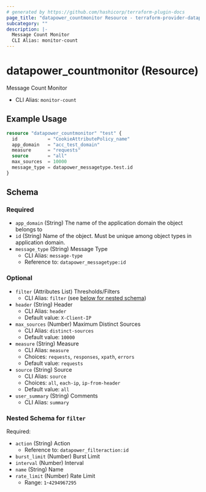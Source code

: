 ```yaml
---
# generated by https://github.com/hashicorp/terraform-plugin-docs
page_title: "datapower_countmonitor Resource - terraform-provider-datapower"
subcategory: ""
description: |-
  Message Count Monitor
  CLI Alias: monitor-count
---
```


# datapower_countmonitor (Resource)

Message Count Monitor
  - CLI Alias: `monitor-count`

## Example Usage

```terraform
resource "datapower_countmonitor" "test" {
  id           = "CookieAttributePolicy_name"
  app_domain   = "acc_test_domain"
  measure      = "requests"
  source       = "all"
  max_sources  = 10000
  message_type = datapower_messagetype.test.id
}
```

<!-- schema generated by tfplugindocs -->
## Schema

### Required

- `app_domain` (String) The name of the application domain the object belongs to
- `id` (String) Name of the object. Must be unique among object types in application domain.
- `message_type` (String) Message Type
  - CLI Alias: `message-type`
  - Reference to: `datapower_messagetype:id`

### Optional

- `filter` (Attributes List) Thresholds/Filters
  - CLI Alias: `filter` (see [below for nested schema](#nestedatt--filter))
- `header` (String) Header
  - CLI Alias: `header`
  - Default value: `X-Client-IP`
- `max_sources` (Number) Maximum Distinct Sources
  - CLI Alias: `distinct-sources`
  - Default value: `10000`
- `measure` (String) Measure
  - CLI Alias: `measure`
  - Choices: `requests`, `responses`, `xpath`, `errors`
  - Default value: `requests`
- `source` (String) Source
  - CLI Alias: `source`
  - Choices: `all`, `each-ip`, `ip-from-header`
  - Default value: `all`
- `user_summary` (String) Comments
  - CLI Alias: `summary`

<a id="nestedatt--filter"></a>
### Nested Schema for `filter`

Required:

- `action` (String) Action
  - Reference to: `datapower_filteraction:id`
- `burst_limit` (Number) Burst Limit
- `interval` (Number) Interval
- `name` (String) Name
- `rate_limit` (Number) Rate Limit
  - Range: `1`-`4294967295`
